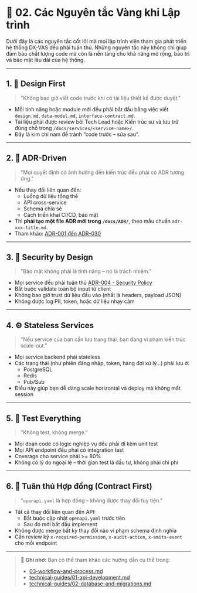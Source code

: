 # 🌟 02. Các Nguyên tắc Vàng khi Lập trình

Dưới đây là các nguyên tắc cốt lõi mà mọi lập trình viên tham gia phát triển hệ thống DX-VAS đều phải tuân thủ. Những nguyên tắc này không chỉ giúp đảm bảo chất lượng code mà còn là nền tảng cho khả năng mở rộng, bảo trì và bảo mật lâu dài của hệ thống.

---

## 1. 🧠 Design First

> "Không bao giờ viết code trước khi có tài liệu thiết kế được duyệt."

- Mỗi tính năng hoặc module mới đều phải bắt đầu bằng việc viết `design.md`, `data-model.md`, `interface-contract.md`.
- Tài liệu phải được review bởi Tech Lead hoặc Kiến trúc sư và lưu trữ đúng chỗ trong `/docs/services/<service-name>/`.
- Đây là kim chỉ nam để tránh “code trước – sửa sau”.

---

## 2. 📜 ADR-Driven

> "Mọi quyết định có ảnh hưởng đến kiến trúc đều phải có ADR tương ứng."

- Nếu thay đổi liên quan đến:
  - Luồng dữ liệu tổng thể
  - API cross-service
  - Schema chia sẻ
  - Cách triển khai CI/CD, bảo mật
- Thì **phải tạo một file ADR mới trong `/docs/ADR/`**, theo mẫu chuẩn `adr-xxx-title.md`.
- Tham khảo: [ADR-001 đến ADR-030](../ADR/index.md)

---

## 3. 🔐 Security by Design

> "Bảo mật không phải là tính năng – nó là trách nhiệm."

- Mọi service đều phải tuân thủ [ADR-004 - Security Policy](../ADR/adr-004-security.md)
- Bắt buộc validate toàn bộ input từ client
- Không bao giờ trust dữ liệu đầu vào (nhất là headers, payload JSON)
- Không được log PII, token, hoặc dữ liệu nhạy cảm

---

## 4. ⚙️ Stateless Services

> "Nếu service của bạn cần lưu trạng thái, bạn đang vi phạm kiến trúc scale-out."

- Mọi service backend phải stateless
- Các trạng thái (như phiên đăng nhập, token, hàng đợi xử lý…) phải lưu ở:
  - PostgreSQL
  - Redis
  - Pub/Sub
- Điều này giúp bạn dễ dàng scale horizontal và deploy mà không mất session

---

## 5. 🧪 Test Everything

> "Không test, không merge."

- Mọi đoạn code có logic nghiệp vụ đều phải đi kèm unit test
- Mọi API endpoint đều phải có integration test
- Coverage cho service phải >= 80%
- Không có lý do ngoại lệ – thời gian test là đầu tư, không phải chi phí

---

## 6. 🤝 Tuân thủ Hợp đồng (Contract First)

> "`openapi.yaml` là hợp đồng – không được thay đổi tùy tiện."

- Tất cả thay đổi liên quan đến API:
  - Bắt buộc cập nhật `openapi.yaml` trước tiên
  - Sau đó mới bắt đầu implement
- Không được merge bất kỳ thay đổi nào vi phạm schema định nghĩa
- Cần review kỹ `x-required-permission`, `x-audit-action`, `x-emits-event` cho mỗi endpoint

---

> 📌 **Ghi nhớ:** Bạn có thể tham khảo các hướng dẫn cụ thể trong:
> - [03-workflow-and-process.md](./03-workflow-and-process.md)
> - [technical-guides/01-api-development.md](./technical-guides/01-api-development.md)
> - [technical-guides/02-database-and-migrations.md](./technical-guides/02-database-and-migrations.md)

